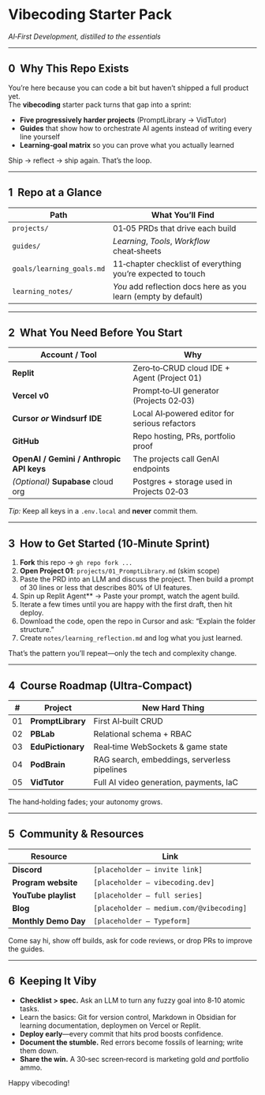# Vibecoding Starter Pack  
*AI‑First Development, distilled to the essentials*

---

## 0  Why This Repo Exists  

You’re here because you can code a bit but haven’t shipped a full product yet.  
The **vibecoding** starter pack turns that gap into a sprint:

* **Five progressively harder projects** (PromptLibrary → VidTutor)  
* **Guides** that show how to orchestrate AI agents instead of writing every line yourself  
* **Learning‑goal matrix** so you can prove what you actually learned  

Ship → reflect → ship again. That’s the loop.  

---

## 1  Repo at a Glance  

| Path | What You’ll Find |
|-----|------------------|
| `projects/` | 01‑05 PRDs that drive each build |
| `guides/` | *Learning*, *Tools*, *Workflow* cheat‑sheets |
| `goals/learning_goals.md` | 11‑chapter checklist of everything you’re expected to touch |
| `learning_notes/` | *You* add reflection docs here as you learn (empty by default) |

---

## 2  What You Need Before You Start  

| Account / Tool | Why |
|---------------|-----|
| **Replit** | Zero‑to‑CRUD cloud IDE + Agent (Project 01) |
| **Vercel v0** | Prompt‑to‑UI generator (Projects 02‑03) |
| **Cursor *or* Windsurf IDE** | Local AI‑powered editor for serious refactors |
| **GitHub** | Repo hosting, PRs, portfolio proof |
| **OpenAI / Gemini / Anthropic API keys** | The projects call GenAI endpoints |
| *(Optional)* **Supabase** cloud org | Postgres + storage used in Projects 02‑03 |

*Tip:* Keep all keys in a `.env.local` and **never** commit them.

---

## 3  How to Get Started (10‑Minute Sprint)  

1. **Fork** this repo → `gh repo fork ...`  
2. **Open Project 01**: `projects/01_PromptLibrary.md` (skim scope)  
3. Paste the PRD into an LLM and discuss the project. Then build a prompt of 30 lines or less that describes 80% of UI features.
4. Spin up Replit Agent** → Paste your prompt, watch the agent build.
5. Iterate a few times until you are happy with the first draft, then hit deploy.
6. Download the code, open the repo in Cursor and ask: “Explain the folder structure.”  
7. Create `notes/learning_reflection.md` and log what you just learned.

That’s the pattern you’ll repeat—only the tech and complexity change.

---

## 4  Course Roadmap (Ultra‑Compact)

| # | Project | New Hard Thing |
|:-:|---------|----------------|
| 01 | **PromptLibrary** | First AI‑built CRUD |
| 02 | **PBLab** | Relational schema + RBAC |
| 03 | **EduPictionary** | Real‑time WebSockets & game state |
| 04 | **PodBrain** | RAG search, embeddings, serverless pipelines |
| 05 | **VidTutor** | Full AI video generation, payments, IaC |

The hand‑holding fades; your autonomy grows.

---

## 5  Community & Resources  

| Resource             | Link                                     |
| -------------------- | ---------------------------------------- |
| **Discord**          | `[placeholder – invite link]`            |
| **Program website**  | `[placeholder – vibecoding.dev]`         |
| **YouTube playlist** | `[placeholder – full series]`            |
| **Blog**             | `[placeholder – medium.com/@vibecoding]` |
| **Monthly Demo Day** | `[placeholder – Typeform]`               |

Come say hi, show off builds, ask for code reviews, or drop PRs to improve the guides.

---

## 6  Keeping It Viby  

* **Checklist > spec.** Ask an LLM to turn any fuzzy goal into 8‑10 atomic tasks.  
* Learn the basics: Git for version control, Markdown in Obsidian for learning documentation, deploymen on Vercel or Replit.
* **Deploy early**—every commit that hits prod boosts confidence.  
* **Document the stumble.** Red errors become fossils of learning; write them down.  
* **Share the win.** A 30‑sec screen‑record is marketing gold *and* portfolio ammo.

Happy vibecoding!